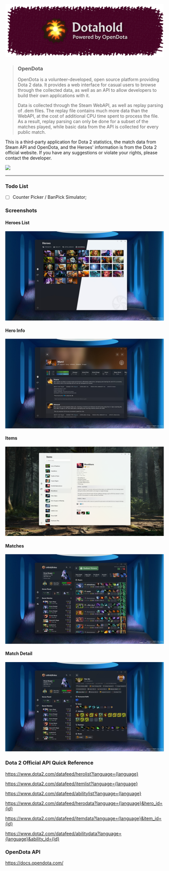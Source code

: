 <img src="Dotahold\Assets\Store\Brand.png">

> ### <b>OpenDota</b>
>
> OpenDota is a volunteer-developed, open source platform providing Dota 2 data. It provides a web interface for casual users to browse through the collected data, as well as an API to allow developers to build their own applications with it.
> 
> Data is collected through the Steam WebAPI, as well as replay parsing of .dem files. The replay file contains much more data than the WebAPI, at the cost of additional CPU time spent to process the file. As a result, replay parsing can only be done for a subset of the matches played, while basic data from the API is collected for every public match.


This is a third-party application for Dota 2 statistics, the match data from Steam API and OpenDota, and the Heroes' information is from the Dota 2 official website. If you have any suggestions or violate your rights, please contact the developer. 

<a href="https://apps.microsoft.com/detail/9nskqn4v8x94?referrer=appbadge&cid=github&mode=direct">
	<img src="https://get.microsoft.com/images/en-us%20dark.svg" width="200"/>
</a>

---

### Todo List

- [ ] Counter Picker / BanPick Simulator;

### Screenshots

#### Heroes List
![1.png](Dotahold/Assets/Store/1.png)

#### Hero Info
![2.png](Dotahold/Assets/Store/2.png)

#### Items
![3.png](Dotahold/Assets/Store/3.png)

#### Matches
![4.png](Dotahold/Assets/Store/4.png)

#### Match Detail
![5.png](Dotahold/Assets/Store/5.png)

### Dota 2 Official API Quick Reference

https://www.dota2.com/datafeed/herolist?language={language}

https://www.dota2.com/datafeed/itemlist?language={language}

https://www.dota2.com/datafeed/abilitylist?language={language}

https://www.dota2.com/datafeed/herodata?language={language}&hero_id={id}

https://www.dota2.com/datafeed/itemdata?language={language}&item_id={id}

https://www.dota2.com/datafeed/abilitydata?language={language}&ability_id={id}

### OpenDota API

https://docs.opendota.com/
